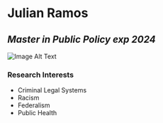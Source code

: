 # **Julian Ramos**

## *Master in Public Policy exp 2024*


![Image Alt Text](https://images.theconversation.com/files/216678/original/file-20180427-135803-1js5qzf.gif?ixlib=rb-1.1.0&q=20&auto=format&w=320&fit=clip&dpr=2&usm=12&cs=strip)

### Research Interests

* Criminal Legal Systems
* Racism
* Federalism
* Public Health
